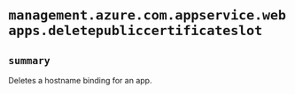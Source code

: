 # `management.azure.com.appservice.webapps.deletepubliccertificateslot`

## `summary`
Deletes a hostname binding for an app.


